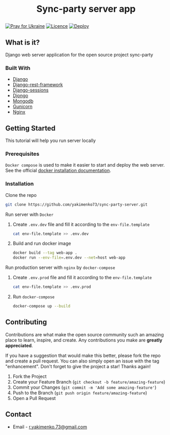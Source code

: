 # <p align="center">Sync-party server app</p>

[![Pray for Ukraine](https://img.shields.io/badge/made_in-ukraine-ffd700.svg?labelColor=0057b7)](https://stand-with-ukraine.pp.ua)
[![Licence](https://img.shields.io/github/license/yakimenko73/sync-party-server)](https://github.com/yakimenko73/sync-party-server/blob/master/LICENSE)
[![Deploy](https://github.com/yakimenko73/sync-party-server/actions/workflows/docker-image.yml/badge.svg)](https://github.com/yakimenko73/sync-party-server/actions/workflows/docker-image.yml)

## What is it?

Django web server application for the open source project sync-party

### Built With

* [Django](https://www.djangoproject.com/)
* [Django-rest-framework](https://www.django-rest-framework.org/)
* [Django-sessions](https://docs.djangoproject.com/en/4.0/topics/http/sessions/)
* [Djongo](https://www.djongomapper.com/)
* [Mongodb](https://www.mongodb.com/)
* [Gunicorn](https://gunicorn.org/)
* [Nginx](https://nginx.org/en/)

## Getting Started

This tutorial will help you run server locally

### Prerequisites

`Docker compose` is used to make it easier to start and deploy the web server. See the
official [docker installation documentation](https://docs.docker.com/compose/install/).

### Installation

Clone the repo

   ```sh
   git clone https://github.com/yakimenko73/sync-party-server.git
   ```

Run server with `Docker`

1. Create `.env.dev` file and fill it according to the `env-file.template`
   ```sh
   cat env-file.template >> .env.dev
   ```
3. Build and run docker image
   ```sh
   docker build --tag web-app .
   docker run --env-file=.env.dev --net=host web-app
   ```

Run production server with `nginx` by `docker-compose`

1. Create `.env.prod` file and fill it according to the `env-file.template`
    ```sh
    cat env-file.template >> .env.prod
    ```
2. Run `docker-compose`
   ```sh
   docker-compose up --build
   ```

## Contributing

Contributions are what make the open source community such an amazing place to learn, inspire, and create. Any
contributions you make are **greatly appreciated**.

If you have a suggestion that would make this better, please fork the repo and create a pull request. You can also
simply open an issue with the tag "enhancement". Don't forget to give the project a star! Thanks again!

1. Fork the Project
2. Create your Feature Branch (`git checkout -b feature/amazing-feature`)
3. Commit your Changes (`git commit -m 'Add some amazing-feature'`)
4. Push to the Branch (`git push origin feature/amazing-feature`)
5. Open a Pull Request

## Contact
* Email - r.yakimenko.73@gmail.com
